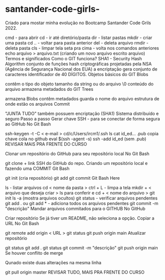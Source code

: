 # santander-code-girls-
Criado para mostar minha evolução no Bootcamp Santander Code Grils 2022.

cmd - para abrir
cd - ir até diretório/pasta
dir - listar pastas
mkdir - criar uma pasta
cd .. - voltar para pasta anterior
del - deleta arquivo
rmdir - deleta pasta
cls - limpar tela
seta pra cima - volta nos comandos anteriores
echo arquivo > arquivo.txt (criando um novo arquivo escrito arquivo)
Termos e significados
Como o GIT funciona?
SHA1 - Security Hash Algorithm
conjunto de funções hash criptográficas projetadas pela NSA (Agência de Segurança Nacional dos EUA)
a encriptação gera conjunto de caracteres identificador de 40 DÍGITOS.
Objetos básicos do GIT
Blobs

contêm o tipo do objeto
tamanho da string ou do arquivo
\0
conteúdo do arquivo
armazena metadados do GIT
Trees

armazena Blobs
contêm metadados
guarda o nome do arquivo
estrutura de onde estão os arquivos
Commit

"JUNTA TUDO"
também possuem encriptação (SHA1)
Sistema distribuído e seguro
Passo a passo
Gerar chave SSH - para se conectar de forma segura ao GitHub
No Git Bash

ssh-keygen -t -C < e-mail >
cd/c/Users/ircm1/.ssh
ls
cat id_ed... .pub
copia chave
cola no github
eval $(ssh -agent -s)
ssh -add id_ed (sem .pub)
REVISAR MAIS PRA FRENTE DO CURSO

Clonar um repositório do GitHub para seu repositório local
No Git Bash

git clone + link SSH do GitHub do repo.
Criando um repositório local e fazendo uma COMMIT
Git Bash

git init (cria repositório)
git add
git commit
Git Bash Here

ls - listar arquivos
cd < nome da pasta >
ctrl + L - limpa a tela
mkdir + < arquivo que deseja criar >
ls para conferir e cd + < nome do arquivo >
git init
ls -a (mostra arquivos ocultos)
git status - verificar arquivos pendentes
git add . ou git add * - adiciona todos os arquivos pendentes
git commit -m "descrição"
Mandar arquivos commitados para o GITHUB
No GitHub

Criar repositório
Se já tiver um README, não seleciona a opção.
Copiar a URL
No Git Bash

git remote add origin < URL >
git status
git push origin main
Atualizar repositório

git status
git add .
git status
git commit -m "descrição"
git push origin main
Se houver conflito de merge

Qunado existe duas alterações na mesma linha

git pull origin master
REVISAR TUDO, MAIS PRA FRENTE DO CURSO
